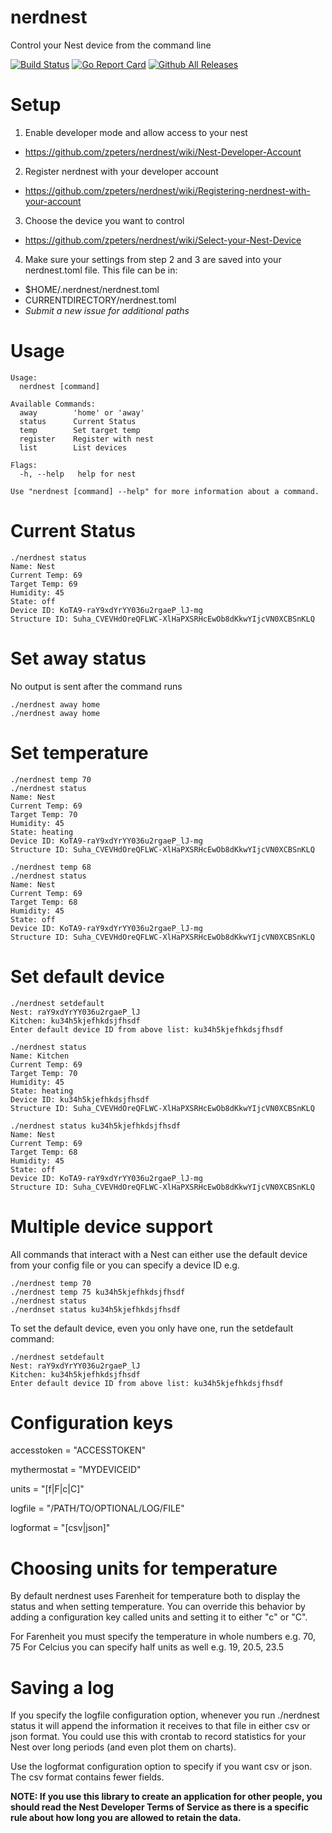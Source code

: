 # nerdnest
Control your Nest device from the command line

[![Build Status](https://travis-ci.org/zpeters/nerdnest.svg?branch=master)](https://travis-ci.org/zpeters/nerdnest)
[![Go Report Card](https://goreportcard.com/badge/github.com/zpeters/nerdnest)](https://goreportcard.com/report/github.com/zpeters/nerdnest)
[![Github All Releases](https://img.shields.io/github/downloads/zpeters/nerdnest/total.svg?style=plastic)](https://github.com/zpeters/nerdnest)

# Setup

1. Enable developer mode and allow access to your nest
  - https://github.com/zpeters/nerdnest/wiki/Nest-Developer-Account
2. Register nerdnest with your developer account
  - https://github.com/zpeters/nerdnest/wiki/Registering-nerdnest-with-your-account
3. Choose the device you want to control
  - https://github.com/zpeters/nerdnest/wiki/Select-your-Nest-Device
4. Make sure your settings from step 2 and 3 are saved into your nerdnest.toml file.  This file can be in:
  - $HOME/.nerdnest/nerdnest.toml
  - CURRENTDIRECTORY/nerdnest.toml
  - _Submit a new issue for additional paths_

# Usage
```
Usage:
  nerdnest [command]

Available Commands:
  away        'home' or 'away'
  status      Current Status
  temp        Set target temp
  register    Register with nest
  list        List devices

Flags:
  -h, --help   help for nest

Use "nerdnest [command] --help" for more information about a command.
```

# Current Status
```
./nerdnest status
Name: Nest
Current Temp: 69
Target Temp: 69
Humidity: 45
State: off
Device ID: KoTA9-raY9xdYrYY036u2rgaeP_lJ-mg
Structure ID: Suha_CVEVHdOreQFLWC-XlHaPXSRHcEwOb8dKkwYIjcVN0XCBSnKLQ
```

# Set away status
No output is sent after the command runs
```
./nerdnest away home
./nerdnest away home
 ```

# Set temperature
```
./nerdnest temp 70
./nerdnest status
Name: Nest
Current Temp: 69
Target Temp: 70
Humidity: 45
State: heating
Device ID: KoTA9-raY9xdYrYY036u2rgaeP_lJ-mg
Structure ID: Suha_CVEVHdOreQFLWC-XlHaPXSRHcEwOb8dKkwYIjcVN0XCBSnKLQ

./nerdnest temp 68
./nerdnest status
Name: Nest
Current Temp: 69
Target Temp: 68
Humidity: 45
State: off
Device ID: KoTA9-raY9xdYrYY036u2rgaeP_lJ-mg
Structure ID: Suha_CVEVHdOreQFLWC-XlHaPXSRHcEwOb8dKkwYIjcVN0XCBSnKLQ
```

# Set default device
```
./nerdnest setdefault
Nest: raY9xdYrYY036u2rgaeP_lJ
Kitchen: ku34h5kjefhkdsjfhsdf
Enter default device ID from above list: ku34h5kjefhkdsjfhsdf 

./nerdnest status
Name: Kitchen
Current Temp: 69
Target Temp: 70
Humidity: 45
State: heating
Device ID: ku34h5kjefhkdsjfhsdf
Structure ID: Suha_CVEVHdOreQFLWC-XlHaPXSRHcEwOb8dKkwYIjcVN0XCBSnKLQ

./nerdnest status ku34h5kjefhkdsjfhsdf
Name: Nest
Current Temp: 69
Target Temp: 68
Humidity: 45
State: off
Device ID: KoTA9-raY9xdYrYY036u2rgaeP_lJ-mg
Structure ID: Suha_CVEVHdOreQFLWC-XlHaPXSRHcEwOb8dKkwYIjcVN0XCBSnKLQ
```

# Multiple device support
All commands that interact with a Nest can either use the default device from your config file or you can specify a device ID
e.g.
```
./nerdnest temp 70
./nerdnest temp 75 ku34h5kjefhkdsjfhsdf
./nerdnest status
./nerdnset status ku34h5kjefhkdsjfhsdf
```
To set the default device, even you only have one, run the setdefault command:
```
./nerdnest setdefault
Nest: raY9xdYrYY036u2rgaeP_lJ
Kitchen: ku34h5kjefhkdsjfhsdf
Enter default device ID from above list: ku34h5kjefhkdsjfhsdf
```
# Configuration keys
accesstoken = "ACCESSTOKEN"

mythermostat = "MYDEVICEID"

units = "[f|F|c|C]"

logfile = "/PATH/TO/OPTIONAL/LOG/FILE"

logformat = "[csv|json]"

# Choosing units for temperature
By default nerdnest uses Farenheit for temperature both to display the status and when setting temperature. You can
override this behavior by adding a configuration key called units and setting it to either "c" or "C".

For Farenheit you must specify the temperature in whole numbers e.g. 70, 75
For Celcius you can specify half units as well e.g. 19, 20.5, 23.5

# Saving a log
If you specify the logfile configuration option, whenever you run ./nerdnest status it will append the information it 
receives to that file in either csv or json format. You could use this with crontab to record statistics for your Nest 
over long periods (and even plot them on charts).

Use the logformat configuration option to specify if you want csv or json. The csv format contains fewer fields.

**NOTE: If you use this library to create an application for other people, you should read the Nest Developer Terms of 
Service as there is a specific rule about how long you are allowed to retain the data.** 
